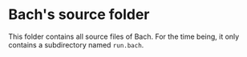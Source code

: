 # Bach's source folder

This folder contains all source files of Bach.
For the time being, it only contains a subdirectory named `run.bach`.
